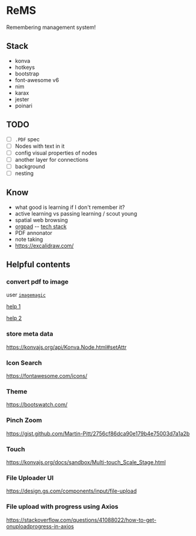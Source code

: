 # ReMS
Remembering management system!


## Stack
- konva
- hotkeys
- bootstrap
- font-awesome v6
- nim
- karax
- jester
- poinari

## 

## TODO

- [ ] `.PDF` spec
- [ ] Nodes with text in it
- [ ] config visual properties of nodes
- [ ] another layer for connections
- [ ] background
- [ ] nesting

## Know
- what good is learning if I don't remember it?
- active learning vs passing learning / scout young
- spatial web browsing
- [orgpad](https://orgpad.com/) -- [tech stack](https://orgpad.com/o/Cx0toaAblKpKUSZasDxsxK?token=DtN36_XBJGqKhdJk2pwl1Z)
- PDF annonator
- note taking
- https://excalidraw.com/

## Helpful contents

### convert pdf to image
user [`imagemagic`](https://linuxhint.com/imagemagick-convert-pdf-png/)

[help 1](https://stackoverflow.com/questions/32466112/imagemagick-convert-pdf-to-jpeg-failedtoexecutecommand-gswin32c-exe-pdfdel)

[help 2](https://imagemagick.org/Usage/windows/#conversion)

### store meta data
https://konvajs.org/api/Konva.Node.html#setAttr

### Icon Search
https://fontawesome.com/icons/

### Theme
https://bootswatch.com/

### Pinch Zoom
https://gist.github.com/Martin-Pitt/2756cf86dca90e179b4e75003d7a1a2b

### Touch
https://konvajs.org/docs/sandbox/Multi-touch_Scale_Stage.html

### File Uploader UI
https://design.gs.com/components/input/file-upload

### File upload with progress using Axios
https://stackoverflow.com/questions/41088022/how-to-get-onuploadprogress-in-axios
 